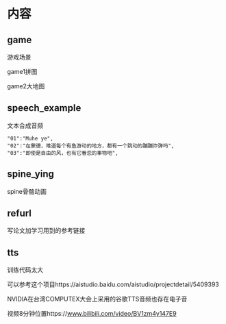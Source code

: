 # 内容

## game

游戏场景

game1拼图

game2大地图



## speech_example

文本合成音频

```
"01":"Muhe ye",
"02":"在蒙德，难道每个有鱼游动的地方，都有一个跳动的蹦蹦炸弹吗",
"03":"即使是自由的风，也有它眷恋的事物吧",
```



## spine_ying

spine骨骼动画


## refurl

写论文加学习用到的参考链接


## tts

训练代码太大

可以参考这个项目https://aistudio.baidu.com/aistudio/projectdetail/5409393

NVIDIA在台湾COMPUTEX大会上采用的谷歌TTS音频也存在电子音

视频8分钟位置https://www.bilibili.com/video/BV1zm4y147E9
